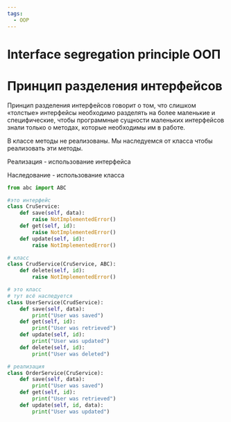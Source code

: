 ```yaml
---
tags:
  - OOP
---
```

# Interface segregation principle ООП

# Принцип разделения интерфейсов

Принцип разделения интерфейсов говорит о том, что слишком «толстые» интерфейсы необходимо разделять на более маленькие и специфические, чтобы программные сущности маленьких интерфейсов знали только о методах, которые необходимы им в работе.

В классе методы не реализованы. Мы наследуемся от класса чтобы реализовать эти методы.

Реализация - использование интерфейса

Наследование - использование класса

```python
from abc import ABC

#это интерфейс
class CruService:
	def save(self, data):
		raise NotImplementedError()
	def get(self, id):
		raise NotImplementedError()
	def update(self, id):
		raise NotImplementedError()

# класс
class CrudService(CruService, ABC):
	def delete(self, id):
		raise NotImplementedError()

# это класс
# тут всё наследуется
class UserService(CrudService):
	def save(self, data):
		print("User was saved")
	def get(self, id):
		print("User was retrieved")
	def update(self, id):
		print("User was updated")
	def delete(self, id):
		print("User was deleted")

# реализация
class OrderService(CruService):
	def save(self, data):
		print("User was saved")
	def get(self, id):
		print("User was retrieved")
	def update(self, id, data):
		print("User was updated")

```
